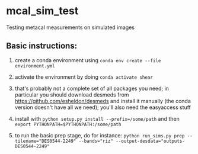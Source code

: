 # mcal_sim_test
Testing metacal measurements on simulated images

## Basic instructions:
1. create a conda environment using ```conda env create --file environment.yml```

2. activate the environment by doing ```conda activate shear```

3. that's probably not a complete set of all packages you need; in particular you should download desmeds from https://github.com/esheldon/desmeds and install it manually (the conda version doesn't have all we need); you'll also need the easyaccess stuff

4. install with ```python setup.py install --prefix=/some/path``` and then ```export PYTHONPATH=$PYTHONPATH:/some/path```

5. to run the basic prep stage, do for instance: ```python run_sims.py prep --tilename="DES0544-2249" --bands="riz" --output-desdata="outputs-DES0544-2249"```
